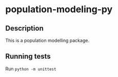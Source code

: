 # population-modeling-py

## Description
This is a population modelling package.

## Running tests

Run `python -m unittest`
